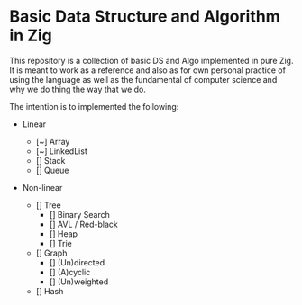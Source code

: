# Basic Data Structure and Algorithm in Zig

This repository is a collection of basic DS and Algo implemented in pure Zig. It is meant to work as a reference and also as for own personal practice of using the language as well as the fundamental of computer science and why we do thing the way that we do.

The intention is to implemented the following:
- Linear
    - [~] Array 
    - [~] LinkedList
    - [] Stack
    - [] Queue

- Non-linear
    - [] Tree
        - [] Binary Search
        - [] AVL / Red-black
        - [] Heap
        - [] Trie
    - [] Graph
        - [] (Un)directed
        - [] (A)cyclic
        - [] (Un)weighted
    - [] Hash
